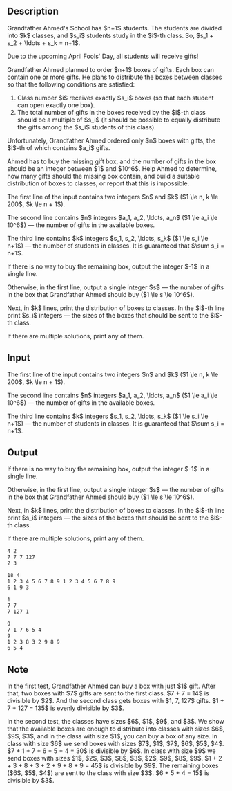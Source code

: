 ## Description

<div><p>Grandfather Ahmed's School has $n+1$ students. The students are divided into $k$ classes, and $s_i$ students study in the $i$-th class. So, $s_1 + s_2 + \ldots + s_k = n+1$.</p><p>Due to the upcoming April Fools' Day, all students will receive gifts!</p><p>Grandfather Ahmed planned to order $n+1$ boxes of gifts. Each box can contain one or more gifts. He plans to distribute the boxes between classes so that the following conditions are satisfied:</p><ol> <li> Class number $i$ receives <span class="tex-font-style-bf">exactly</span> $s_i$ boxes (so that each student can open exactly one box). </li><li> The total number of gifts in the boxes received by the $i$-th class should be a multiple of $s_i$ (it should be possible to equally distribute the gifts among the $s_i$ students of this class). </li></ol><p>Unfortunately, Grandfather Ahmed ordered only $n$ boxes with gifts, the $i$-th of which contains $a_i$ gifts.</p><p>Ahmed has to buy the missing gift box, and the number of gifts in the box should be an integer between $1$ and $10^6$. Help Ahmed to determine, how many gifts should the missing box contain, and build a suitable distribution of boxes to classes, or report that this is impossible.</p></div><div class="input-specification"><p>The first line of the input contains two integers $n$ and $k$ ($1 \le n, k \le 200$, $k \le n + 1$).</p><p>The second line contains $n$ integers $a_1, a_2, \ldots, a_n$ ($1 \le a_i \le 10^6$)&nbsp;— the number of gifts in the available boxes.</p><p>The third line contains $k$ integers $s_1, s_2, \ldots, s_k$ ($1 \le s_i \le n+1$)&nbsp;— the number of students in classes. It is guaranteed that $\sum s_i = n+1$.</p></div><div class="output-specification"><p>If there is no way to buy the remaining box, output the integer $-1$ in a single line.</p><p>Otherwise, in the first line, output a single integer $s$&nbsp;— the number of gifts in the box that Grandfather Ahmed should buy ($1 \le s \le 10^6$).</p><p>Next, in $k$ lines, print the distribution of boxes to classes. In the $i$-th line print $s_i$ integers&nbsp;— the sizes of the boxes that should be sent to the $i$-th class.</p><p>If there are multiple solutions, print any of them.</p></div>

## Input

<p>The first line of the input contains two integers $n$ and $k$ ($1 \le n, k \le 200$, $k \le n + 1$).</p><p>The second line contains $n$ integers $a_1, a_2, \ldots, a_n$ ($1 \le a_i \le 10^6$)&nbsp;— the number of gifts in the available boxes.</p><p>The third line contains $k$ integers $s_1, s_2, \ldots, s_k$ ($1 \le s_i \le n+1$)&nbsp;— the number of students in classes. It is guaranteed that $\sum s_i = n+1$.</p>

## Output

<p>If there is no way to buy the remaining box, output the integer $-1$ in a single line.</p><p>Otherwise, in the first line, output a single integer $s$&nbsp;— the number of gifts in the box that Grandfather Ahmed should buy ($1 \le s \le 10^6$).</p><p>Next, in $k$ lines, print the distribution of boxes to classes. In the $i$-th line print $s_i$ integers&nbsp;— the sizes of the boxes that should be sent to the $i$-th class.</p><p>If there are multiple solutions, print any of them.</p>





```input1
4 2
7 7 7 127
2 3
```




```input2
18 4
1 2 3 4 5 6 7 8 9 1 2 3 4 5 6 7 8 9
6 1 9 3
```




```output1
1
7 7 
7 127 1
```




```output2
9
7 1 7 6 5 4 
9 
1 2 3 8 3 2 9 8 9 
6 5 4
```



## Note

<p>In the first test, Grandfather Ahmed can buy a box with just $1$ gift. After that, two boxes with $7$ gifts are sent to the first class. $7 + 7 = 14$ is divisible by $2$. And the second class gets boxes with $1, 7, 127$ gifts. $1 + 7 + 127 = 135$ is evenly divisible by $3$.</p><p>In the second test, the classes have sizes $6$, $1$, $9$, and $3$. We show that the available boxes are enough to distribute into classes with sizes $6$, $9$, $3$, and in the class with size $1$, you can buy a box of any size. In class with size $6$ we send boxes with sizes $7$, $1$, $7$, $6$, $5$, $4$. $7 + 1 + 7 + 6 + 5 + 4 = 30$ is divisible by $6$. In class with size $9$ we send boxes with sizes $1$, $2$, $3$, $8$, $3$, $2$, $9$, $8$, $9$. $1 + 2 + 3 + 8 + 3 + 2 + 9 + 8 + 9 = 45$ is divisible by $9$. The remaining boxes ($6$, $5$, $4$) are sent to the class with size $3$. $6 + 5 + 4 = 15$ is divisible by $3$.</p>
